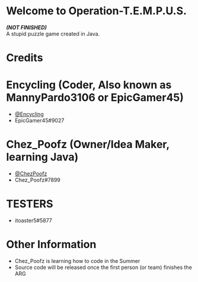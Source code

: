 # Welcome to Operation-T.E.M.P.U.S.
***(NOT FINISHED)***<br />
A stupid puzzle game created in Java.<br />
# Credits
# Encycling (Coder, Also known as **MannyPardo3106 or EpicGamer45**)
- [@Encycling](https://github.com/Encycling)
- EpicGamer45#9027
 # Chez_Poofz (Owner/Idea Maker, learning Java)
- [@ChezPoofz](https://github.com/ChezPoofz)
- Chez_Poofz#7899
# TESTERS
- itoaster5#5877
# Other Information
- Chez_Poofz is learning how to code in the Summer
- Source code will be released once the first person (or team) finishes the ARG
